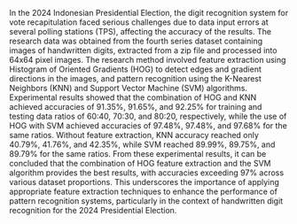 In the 2024 Indonesian Presidential Election, the digit recognition system for vote recapitulation faced serious challenges due to data input errors at several polling stations (TPS), affecting the accuracy of the results. The research data was obtained from the fourth series dataset containing images of handwritten digits, extracted from a zip file and processed into 64x64 pixel images. The research method involved feature extraction using Histogram of Oriented Gradients (HOG) to detect edges and gradient directions in the images, and pattern recognition using the K-Nearest Neighbors (KNN) and Support Vector Machine (SVM) algorithms. Experimental results showed that the combination of HOG and KNN achieved accuracies of 91.35%, 91.65%, and 92.25% for training and testing data ratios of 60:40, 70:30, and 80:20, respectively, while the use of HOG with SVM achieved accuracies of 97.48%, 97.48%, and 97.68% for the same ratios. Without feature extraction, KNN accuracy reached only 40.79%, 41.76%, and 42.35%, while SVM reached 89.99%, 89.75%, and 89.79% for the same ratios. From these experimental results, it can be concluded that the combination of HOG feature extraction and the SVM algorithm provides the best results, with accuracies exceeding 97% across various dataset proportions. This underscores the importance of applying appropriate feature extraction techniques to enhance the performance of pattern recognition systems, particularly in the context of handwritten digit recognition for the 2024 Presidential Election.
